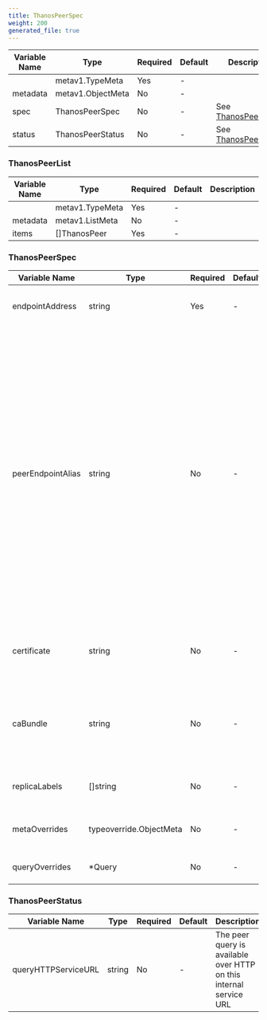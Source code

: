 ```yaml
---
title: ThanosPeerSpec
weight: 200
generated_file: true
---
```


| Variable Name | Type | Required | Default | Description |
|---|---|---|---|---|
|  | metav1.TypeMeta | Yes | - |  |
| metadata | metav1.ObjectMeta | No | - |  |
| spec | ThanosPeerSpec | No | - | See [ThanosPeerSpec](#thanospeerspec)<br> |
| status | ThanosPeerStatus | No | - | See [ThanosPeerStatus](#thanospeerstatus)<br> |
### ThanosPeerList
| Variable Name | Type | Required | Default | Description |
|---|---|---|---|---|
|  | metav1.TypeMeta | Yes | - |  |
| metadata | metav1.ListMeta | No | - |  |
| items | []ThanosPeer | Yes | - |  |
### ThanosPeerSpec
| Variable Name | Type | Required | Default | Description |
|---|---|---|---|---|
| endpointAddress | string | Yes | - | Host (or IP) and port of the remote Thanos endpoint<br> |
| peerEndpointAlias | string | No | - | Optional alias for the remote endpoint in case we have to access it through a different name.<br>This is typically needed if the remote endpoint has a certificate created for a predefined hostname.<br>The controller should create an externalName service for this backed buy the actual peer endpoint host<br>or a k8s service with a manually crafted k8s endpoint if EndpointAddress doesn't have a host but only an IP.<br> |
| certificate | string | No | - | The peer query should use this client certificate (tls.crt, tls.key) in the current namespace<br> |
| caBundle | string | No | - | Name of the secret that contains the CA certificate in ca.crt to verify client certs in the current namespace<br> |
| replicaLabels | []string | No | - | Custom replica labels if the default doesn't apply<br> |
| metaOverrides | typeoverride.ObjectMeta | No | - | [Override metadata](../overrides/override/#objectmeta) for managed resources<br> |
| queryOverrides | *Query | No | - | Override any of the [Query parameters](../thanos_types/#query)<br> |
### ThanosPeerStatus
| Variable Name | Type | Required | Default | Description |
|---|---|---|---|---|
| queryHTTPServiceURL | string | No | - | The peer query is available over HTTP on this internal service URL<br> |
